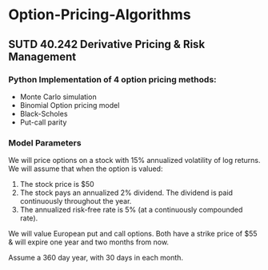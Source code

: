 # Option-Pricing-Algorithms

## SUTD 40.242 Derivative Pricing & Risk Management

### Python Implementation of 4 option pricing methods:

- Monte Carlo simulation
- Binomial Option pricing model 
- Black-Scholes
- Put-call parity

### Model Parameters

We will price options on a stock with 15% annualized volatility of log returns. We will assume that when the option is valued:

1. The stock price is $50
2. The stock pays an annualized 2% dividend. The dividend is paid continuously throughout the year.
3. The annualized risk-free rate is 5% (at a continuously compounded rate).

We will value European put and call options. Both have a strike price of $55 & will expire one year and two months from now. 

Assume a 360 day year, with 30 days in each month.
